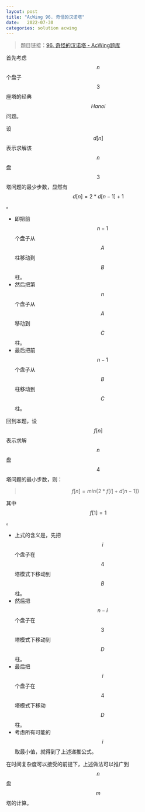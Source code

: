 ```yaml
---
layout: post
title: "AcWing 96. 奇怪的汉诺塔"
date:   2022-07-30
categories: solution acwing
---
```


> 题目链接：<a href="https://www.acwing.com/problem/content/98/" target="_blank">96. 奇怪的汉诺塔 - AcWing题库</a>

首先考虑 $$n$$ 个盘子 $$3$$ 座塔的经典 $$Hanoi$$ 问题。

设 $$d[n]$$ 表示求解该 $$n$$ 盘 $$3$$ 塔问题的最少步数，显然有 $$d[n]=2*d[n-1]+1$$。

* 即把前 $$n-1$$ 个盘子从 $$A$$ 柱移动到 $$B$$ 柱。
* 然后把第 $$n$$ 个盘子从 $$A$$ 移动到 $$C$$ 柱。
* 最后把前 $$n-1$$ 个盘子从 $$B$$ 柱移动到 $$C$$ 柱。

回到本题，设 $$f[n]$$ 表示求解 $$n$$ 盘 $$4$$ 塔问题的最小步数，则：
> $$f[n]=min\{2*f[i]+d[n-1]\}$$

其中 $$f[1]=1$$。

* 上式的含义是，先把 $$i$$ 个盘子在 $$4$$ 塔模式下移动到 $$B$$ 柱。
* 然后把 $$n-i$$ 个盘子在 $$3$$ 塔模式下移动到 $$D$$ 柱。
* 最后把 $$i$$ 个盘子在 $$4$$ 塔模式下移动 $$D$$ 柱。
* 考虑所有可能的 $$i$$ 取最小值，就得到了上述递推公式。

在时间复杂度可以接受的前提下，上述做法可以推广到 $$n$$ 盘 $$m$$ 塔的计算。